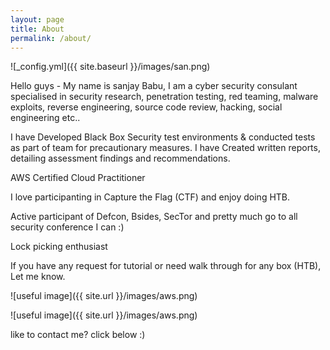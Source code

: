 ```yaml
---
layout: page
title: About
permalink: /about/
---
```


![_config.yml]({{ site.baseurl }}/images/san.png)



Hello guys - My name is sanjay Babu, I am a cyber security consulant specialised in security research, penetration testing, red teaming, malware exploits, reverse engineering, source code review, hacking, social engineering etc..

I have Developed Black Box Security test environments & conducted tests as part of team for precautionary measures. I have Created written reports, detailing assessment findings and recommendations.

AWS Certified Cloud Practitioner

I love participanting in Capture the Flag (CTF) and enjoy doing HTB.

Active participant of Defcon, Bsides, SecTor and pretty much go to all security conference I can :)

Lock picking enthusiast

If you have any request for tutorial or need walk through for any box (HTB), Let me know. 

![useful image]({{ site.url }}/images/aws.png)

![useful image]({{ site.url }}/images/aws.png)

like to contact me?  click below :)
